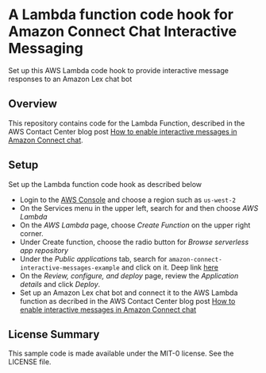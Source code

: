 # A Lambda function code hook for Amazon Connect Chat Interactive Messaging

Set up this AWS Lambda code hook to provide interactive message responses to an Amazon Lex chat bot

## Overview
This repository contains code for the Lambda Function, described in the AWS Contact Center blog post [How to enable interactive messages in Amazon Connect chat](https://aws.amazon.com/blogs/contact-center/).


## Setup
Set up the Lambda function code hook as described below

* Login to the [AWS Console](https://console.aws.amazon.com/console/home) and choose a region such as `us-west-2`
* On the Services menu in the upper left, search for and then choose *AWS Lambda*
* On the *AWS Lambda* page, choose *Create Function* on the upper right corner. 
* Under Create function, choose the radio button for *Browse serverless app repository*
* Under the *Public applications* tab, search for `amazon-connect-interactive-messages-example` and click on it. Deep link [here](https://serverlessrepo.aws.amazon.com/applications/us-west-2/841676849665/amazon-connect-interactive-messages-example)
* On the *Review, configure, and deploy* page, review the *Application details* and click *Deploy*.
* Set up an Amazon Lex chat bot and connect it to the AWS Lambda function as decribed in the AWS Contact Center blog post [How to enable interactive messages in Amazon Connect chat](https://aws.amazon.com/blogs/contact-center/easily-set-up-interactive-messages-for-your-amazon-connect-chatbot/)

## License Summary

This sample code is made available under the MIT-0 license. See the LICENSE file.